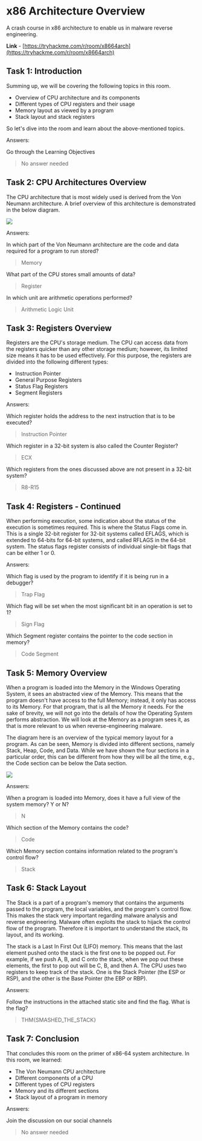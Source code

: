 # x86 Architecture Overview

A crash course in x86 architecture to enable us in malware reverse engineering.

**Link** - [https://tryhackme.com/r/room/x8664arch](https://tryhackme.com/r/room/x8664arch)

## Task 1: Introduction

Summing up, we will be covering the following topics in this room.

- Overview of CPU architecture and its components
- Different types of CPU registers and their usage
- Memory layout as viewed by a program
- Stack layout and stack registers

So let's dive into the room and learn about the above-mentioned topics.

Answers:

Go through the Learning Objectives
> No answer needed

## Task 2: CPU Architectures Overview

The CPU architecture that is most widely used is derived from the Von Neumann architecture. A brief overview of this architecture is demonstrated in the below diagram.

![](Assets/cpu_architecture.png)

Answers:

In which part of the Von Neumann architecture are the code and data required for a program to run stored?

> Memory

What part of the CPU stores small amounts of data?

> Register

In which unit are arithmetic operations performed?

> Arithmetic Logic Unit

## Task 3: Registers Overview

Registers are the CPU's storage medium. The CPU can access data from the registers quicker than any other storage medium; however, its limited size means it has to be used effectively. For this purpose, the registers are divided into the following different types:

- Instruction Pointer
- General Purpose Registers
- Status Flag Registers
- Segment Registers

Answers:

Which register holds the address to the next instruction that is to be executed?

> Instruction Pointer

Which register in a 32-bit system is also called the Counter Register?

> ECX

Which registers from the ones discussed above are not present in a 32-bit system?

> R8-R15

## Task 4: Registers - Continued

When performing execution, some indication about the status of the execution is sometimes required. This is where the Status Flags come in. This is a single 32-bit register for 32-bit systems called EFLAGS, which is extended to 64-bits for 64-bit systems, and called RFLAGS in the 64-bit system. The status flags register consists of individual single-bit flags that can be either 1 or 0.

Answers:

Which flag is used by the program to identify if it is being run in a debugger?

> Trap Flag

Which flag will be set when the most significant bit in an operation is set to 1?

> Sign Flag

Which Segment register contains the pointer to the code section in memory?

> Code Segment

## Task 5: Memory Overview

When a program is loaded into the Memory in the Windows Operating System, it sees an abstracted view of the Memory. This means that the program doesn't have access to the full Memory; instead, it only has access to its Memory. For that program, that is all the Memory it needs. For the sake of brevity, we will not go into the details of how the Operating System performs abstraction. We will look at the Memory as a program sees it, as that is more relevant to us when reverse-engineering malware.

The diagram here is an overview of the typical memory layout for a program. As can be seen, Memory is divided into different sections, namely Stack, Heap, Code, and Data. While we have shown the four sections in a particular order, this can be different from how they will be all the time, e.g., the Code section can be below the Data section.

![](Assets/main_memory.png)

Answers:

When a program is loaded into Memory, does it have a full view of the system memory? Y or N?

> N

Which section of the Memory contains the code?

> Code

Which Memory section contains information related to the program's control flow?

> Stack

## Task 6: Stack Layout

The Stack is a part of a program's memory that contains the arguments passed to the program, the local variables, and the program's control flow. This makes the stack very important regarding malware analysis and reverse engineering. Malware often exploits the stack to hijack the control flow of the program. Therefore it is important to understand the stack, its layout, and its working.

The stack is a Last In First Out (LIFO) memory. This means that the last element pushed onto the stack is the first one to be popped out. For example, if we push A, B, and C onto the stack, when we pop out these elements, the first to pop out will be C, B, and then A. The CPU uses two registers to keep track of the stack. One is the Stack Pointer (the ESP or RSP), and the other is the Base Pointer (the EBP or RBP).

Answers:

Follow the instructions in the attached static site and find the flag. What is the flag?

> THM{SMASHED_THE_STACK}

## Task 7: Conclusion

That concludes this room on the primer of x86-64 system architecture. In this room, we learned:

- The Von Neumann CPU architecture
- Different components of a CPU
- Different types of CPU registers
- Memory and its different sections
- Stack layout of a program in memory

Answers:

Join the discussion on our social channels

> No answer needed